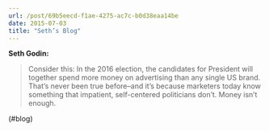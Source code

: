 ```yaml
---
url: /post/69b5eecd-f1ae-4275-ac7c-b0d38eaa14be
date: 2015-07-03
title: "Seth’s Blog"
---
```


**Seth Godin:**



> Consider this: In the 2016 election, the candidates for President will together spend more money on advertising than any single US brand. That&#8217;s never been true before&#8211;and it&#8217;s because marketers today know something that impatient, self-centered politicians don&#8217;t. Money isn&#8217;t enough. 



(#blog)